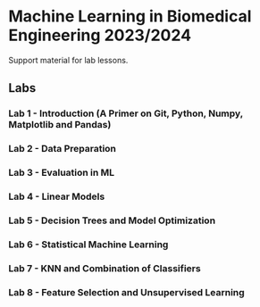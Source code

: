# Machine Learning in Biomedical Engineering 2023/2024

Support material for lab lessons. 

## Labs
### Lab 1 - Introduction (A Primer on Git, Python, Numpy, Matplotlib and Pandas)

### Lab 2 - Data Preparation

### Lab 3 - Evaluation in ML

### Lab 4 - Linear Models

### Lab 5 - Decision Trees and Model Optimization

### Lab 6 - Statistical Machine Learning

### Lab 7 - KNN and Combination of Classifiers

### Lab 8 - Feature Selection and Unsupervised Learning
